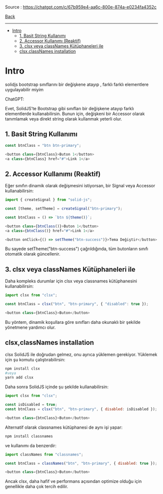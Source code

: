 
Source : https://chatgpt.com/c/67b959e4-aa6c-800e-874a-e0234fa4352c

[Back](../readme.md)

---

- [Intro](#intro)
  - [1. Basit String Kullanımı](#1-basit-string-kullanımı)
  - [2. Accessor Kullanımı (Reaktif)](#2-accessor-kullanımı-reaktif)
  - [3. clsx veya classNames Kütüphaneleri ile](#3-clsx-veya-classnames-kütüphaneleri-ile)
  - [clsx,classNames installation](#clsxclassnames-installation)

# Intro

solidjs bootstrap sınıflarını bir değişkene atayıp , farklı farklı elementlere uygulayabilir miyim

ChatGPT:

Evet, SolidJS'te Bootstrap gibi sınıfları bir değişkene atayıp farklı elementlerde kullanabilirsin. Bunun için, değişkeni bir Accessor olarak tanımlamak veya direkt string olarak kullanmak yeterli olur.

## 1. Basit String Kullanımı

```js
const btnClass = "btn btn-primary";

<button class={btnClass}>Buton 1</button>
<a class={btnClass} href="#">Link 1</a>

```

## 2. Accessor Kullanımı (Reaktif)

Eğer sınıfın dinamik olarak değişmesini istiyorsan, bir Signal veya Accessor kullanabilirsin:

```js
import { createSignal } from "solid-js";

const [theme, setTheme] = createSignal("btn-primary");

const btnClass = () => `btn ${theme()}`;

<button class={btnClass()}>Buton 1</button>
<a class={btnClass()} href="#">Link 1</a>

<button onClick={() => setTheme("btn-success")}>Tema Değiştir</button>

```

Bu sayede setTheme("btn-success") çağrıldığında, tüm butonların sınıfı otomatik olarak güncellenir.

## 3. clsx veya classNames Kütüphaneleri ile

Daha kompleks durumlar için clsx veya classnames kütüphanesini kullanabilirsin:

```js
import clsx from "clsx";

const btnClass = clsx("btn", "btn-primary", { "disabled": true });

<button class={btnClass}>Buton</button>

```

Bu yöntem, dinamik koşullara göre sınıfları daha okunaklı bir şekilde yönetmene yardımcı olur.

## clsx,classNames installation

clsx SolidJS ile doğrudan gelmez, onu ayrıca yüklemen gerekiyor. Yüklemek için şu komutu çalıştırabilirsin:

```sh
npm install clsx
#veya
yarn add clsx

```

Daha sonra SolidJS içinde şu şekilde kullanabilirsin:

```js
import clsx from "clsx";

const isDisabled = true;
const btnClass = clsx("btn", "btn-primary", { disabled: isDisabled });

<button class={btnClass}>Buton</button>

```

Alternatif olarak classnames kütüphanesi de aynı işi yapar:

```sh
npm install classnames

```

ve kullanımı da benzerdir:

```js
import classNames from "classnames";

const btnClass = classNames("btn", "btn-primary", { disabled: true });

<button class={btnClass}>Buton</button>

```

Ancak clsx, daha hafif ve performans açısından optimize olduğu için genellikle daha çok tercih edilir.